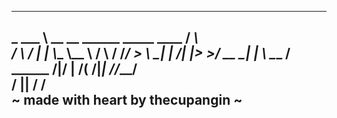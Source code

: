 _________                                   ____   
\_   ___ \  __ __ ______ _____     ____    / ___\  
/    \  \/ |  |  \\____ \\__  \   /    \  / /_/  > 
\     \____|  |  /|  |_> >/ __ \_|   |  \ \___  /  
 \______  /|____/ |   __/(____  /|___|  //_____/   
        \/        |__|        \/      \/           
        ~ made with heart by thecupangin ~                                                 
 -------------------------------------------------------

